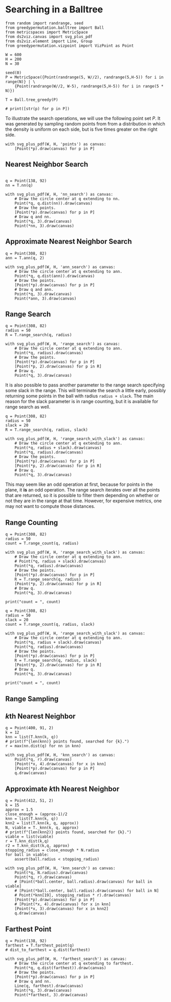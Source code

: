 # Searching in a Balltree

```python3 {cmd id="setup" hide}
from random import randrange, seed
from greedypermutation.balltree import Ball
from metricspaces import MetricSpace
from ds2viz.canvas import svg_plus_pdf
from ds2viz.element import Line, Group
from greedypermutation.vizpoint import VizPoint as Point

W = 600
H = 200
N = 30

seed(0)
P = MetricSpace({Point(randrange(5, W//2), randrange(5,H-5)) for i in range(N)} | \
    {Point(randrange(W//2, W-5), randrange(5,H-5)) for i in range(5 * N)})

T = Ball.tree_greedy(P)

# print([str(p) for p in P])
```

To illustrate the search operations, we will use the following point set $P$.
It was generated by sampling random points from from a distribution in which the density is uniform on each side, but is five times greater on the right side.

```python3 {cmd continue="setup" output=html hide}
with svg_plus_pdf(W, H, 'points') as canvas:
    [Point(*p).draw(canvas) for p in P]
```

## Nearest Neighbor Search

```python3 {cmd continue="setup"}

q = Point(138, 92)
nn = T.nn(q)
```

```python3 {cmd continue output=html hide}
with svg_plus_pdf(W, H, 'nn_search') as canvas:
    # Draw the circle center at q extending to nn.
    Point(*q, q.dist(nn)).draw(canvas)
    # Draw the points.
    [Point(*p).draw(canvas) for p in P]
    # Draw q and nn.
    Point(*q, 3).draw(canvas)
    Point(*nn, 3).draw(canvas)
```


## Approximate Nearest Neighbor Search

```python3 {cmd continue="setup"}
q = Point(308, 82)
ann = T.ann(q, 2)
```

```python3 {cmd continue output=html hide}
with svg_plus_pdf(W, H, 'ann_search') as canvas:
    # Draw the circle center at q extending to ann.
    Point(*q, q.dist(ann)).draw(canvas)
    # Draw the points.
    [Point(*p).draw(canvas) for p in P]
    # Draw q and ann.
    Point(*q, 3).draw(canvas)
    Point(*ann, 3).draw(canvas)
```

## Range Search


```python3 {cmd continue="setup"}
q = Point(308, 82)
radius = 50
R = T.range_search(q, radius)
```

```python3 {cmd continue output=html hide}
with svg_plus_pdf(W, H, 'range_search') as canvas:
    # Draw the circle center at q extending to ann.
    Point(*q, radius).draw(canvas)
    # Draw the points.
    [Point(*p).draw(canvas) for p in P]
    [Point(*p, 2).draw(canvas) for p in R]
    # Draw q.
    Point(*q, 3).draw(canvas)

```

It is also possible to pass another parameter to the range search specifying some slack in the range.
This will terminate the search a little early, possibly returning some points in the ball with radius `radius + slack`.
The main reason for the slack parameter is in range counting, but it is available for range search as well.


```python3 {cmd continue="setup"}
q = Point(308, 82)
radius = 50
slack = 20
R = T.range_search(q, radius, slack)
```

```python3 {cmd continue output=html hide}
with svg_plus_pdf(W, H, 'range_search_with_slack') as canvas:
    # Draw the circle center at q extending to ann.
    Point(*q, radius + slack).draw(canvas)
    Point(*q, radius).draw(canvas)
    # Draw the points.
    [Point(*p).draw(canvas) for p in P]
    [Point(*p, 2).draw(canvas) for p in R]
    # Draw q.
    Point(*q, 3).draw(canvas)    
```

This may seem like an odd operation at first, because for points in the plane, it **is** an odd operation.
The range search iterates over all the points that are returned, so it is possible to filter them depending on whether or not they are in the range at that time.
However, for expensive metrics, one may not want to compute those distances.


## Range Counting

```python3 {cmd continue="setup"}
q = Point(308, 82)
radius = 50
count = T.range_count(q, radius)
```

```python3 {cmd continue output=html hide}
with svg_plus_pdf(W, H, 'range_search_with_slack') as canvas:
    # Draw the circle center at q extending to ann.
    # Point(*q, radius + slack).draw(canvas)
    Point(*q, radius).draw(canvas)
    # Draw the points.
    [Point(*p).draw(canvas) for p in P]
    R = T.range_search(q, radius)
    [Point(*p, 2).draw(canvas) for p in R]
    # Draw q.
    Point(*q, 3).draw(canvas)    

print("count = ", count)
```

```python3 {cmd continue="setup"}
q = Point(308, 82)
radius = 50
slack = 20
count = T.range_count(q, radius, slack)
```

```python3 {cmd continue output=html hide}
with svg_plus_pdf(W, H, 'range_search_with_slack') as canvas:
    # Draw the circle center at q extending to ann.
    Point(*q, radius + slack).draw(canvas)
    Point(*q, radius).draw(canvas)
    # Draw the points.
    [Point(*p).draw(canvas) for p in P]
    R = T.range_search(q, radius, slack)
    [Point(*p, 2).draw(canvas) for p in R]
    # Draw q.
    Point(*q, 3).draw(canvas)    

print("count = ", count)
```

## Range Sampling


## $k$th Nearest Neighbor

```python3 {cmd continue="setup" output=html}
q = Point(400, 91, 2)
k = 12
knn = list(T.knn(k, q))
# print(f"{len(knn)} points found, searched for {k}.")
r = max(nn.dist(q) for nn in knn)

with svg_plus_pdf(W, H, 'knn_search') as canvas:
    Point(*q, r).draw(canvas)
    [Point(*x, 4).draw(canvas) for x in knn]
    [Point(*p).draw(canvas) for p in P]
    q.draw(canvas)
```

## Approximate $k$th Nearest Neighbor

```python3 {cmd continue="setup" output=html}
q = Point(412, 51, 2)
k = 15
approx = 1.5
close_enough = (approx-1)/2
knn = list(T.knn(k, q))
knn2 = list(T.knn(k, q, approx))
N, viable = T._knn(k, q, approx)
# print(f"{len(knn2)} points found, searched for {k}.")
viable = list(viable)
r = T.knn_dist(k,q)
r2 = T.knn_dist(k,q, approx)
stopping_radius = close_enough * N.radius
for ball in viable:
    assert(ball.radius < stopping_radius)

with svg_plus_pdf(W, H, 'knn_search') as canvas:
    Point(*q, N.radius).draw(canvas)
    Point(*q, r).draw(canvas)
    # [Point(*ball.center, ball.radius).draw(canvas) for ball in viable]
    # [Point(*ball.center, ball.radius).draw(canvas) for ball in N]
    # Point(*knn[19], stopping_radius * r).draw(canvas)
    [Point(*p).draw(canvas) for p in P]
    # [Point(*x, 4).draw(canvas) for x in knn]
    [Point(*x, 3).draw(canvas) for x in knn2]
    q.draw(canvas)
```



## Farthest Point

```python3 {cmd continue="setup"}
q = Point(138, 92)
farthest = T.farthest_point(q)
# dist_to_farthest = q.dist(farthest)
```

```python3 {cmd continue output=html hide}
with svg_plus_pdf(W, H, 'farthest_search') as canvas:
    # Draw the circle center at q extending to farthest.
    Point(*q, q.dist(farthest)).draw(canvas)
    # Draw the points.
    [Point(*p).draw(canvas) for p in P]
    # Draw q and nn.
    Line(q, farthest).draw(canvas)
    Point(*q, 3).draw(canvas)
    Point(*farthest, 3).draw(canvas)
```

